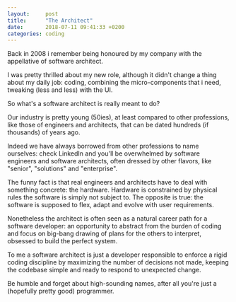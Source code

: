 ```yaml
---
layout:     post
title:      "The Architect"
date:       2018-07-11 09:41:33 +0200
categories: coding
---
```


Back in 2008 i remember being honoured by my company with the appellative of software architect.

I was pretty thrilled about my new role, although it didn't change a thing about my daily job: coding, combining the micro-components that i need, tweaking (less and less) with the UI.

So what's a software architect is really meant to do?

Our industry is pretty young (50ies), at least compared to other professions, like those of engineers and architects, that can be dated hundreds (if thousands) of years ago.

Indeed we have always borrowed from other professions to name ourselves: check LinkedIn and you'll be overwhelmed by software engineers and software architects, often dressed by other flavors, like "senior", "solutions" and "enterprise".

The funny fact is that real engineers and architects have to deal with something concrete: the hardware. Hardware is constrained by physical rules the software is simply not subject to. The opposite is true: the software is supposed to flex, adapt and evolve with user requirements.

Nonetheless the architect is often seen as a natural career path for a software developer: an opportunity to abstract from the burden of coding and focus on big-bang drawing of plans for the others to interpret, obsessed to build the perfect system.

To me a software architect is just a developer responsible to enforce a rigid coding discipline by maximizing the number of decisions not made, keeping the codebase simple and ready to respond to unexpected change.

Be humble and forget about high-sounding names, after all you're just a (hopefully pretty good) programmer.
